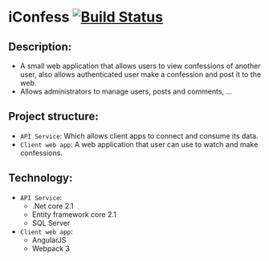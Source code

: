 # iConfess [![Build Status](https://travis-ci.org/redplane/iConfession.svg?branch=master)](https://travis-ci.org/redplane/iConfession)

## Description:
- A small web application that allows users to view confessions of another user, also allows authenticated user make a confession and post it to the web.
- Allows administrators to manage users, posts and comments, ...

## Project structure:
- `API Service`: Which allows client apps to connect and consume its data.
- `Client web app`: A web application that user can use to watch and make confessions.

## Technology:
- `API Service`:
    - .Net core 2.1
    - Entity framework core 2.1
    - SQL Server
- `Client web app`:
    - AngularJS
    - Webpack 3

